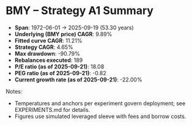 # BMY – Strategy A1 Summary

- **Span**: 1972-06-01 → 2025-09-19 (53.30 years)
- **Underlying (BMY price) CAGR**: 9.89%
- **Fitted curve CAGR**: 11.21%
- **Strategy CAGR**: 4.65%
- **Max drawdown**: -90.79%
- **Rebalances executed**: 189
- **P/E ratio (as of 2025-09-21)**: 18.08
- **PEG ratio (as of 2025-09-21)**: -0.82
- **Current growth rate (as of 2025-09-21)**: -22.00%

Notes:

- Temperatures and anchors per experiment govern deployment; see EXPERIMENTS.md for details.
- Figures use simulated leveraged sleeve with fees and borrow costs.

